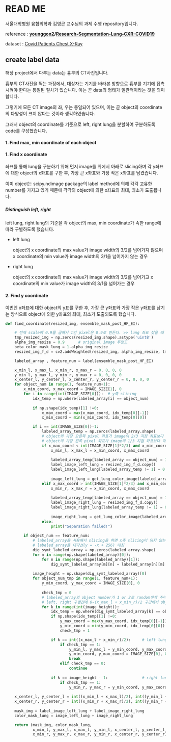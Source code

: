 # READ ME

서울대학병원 융합의학과 김영곤 교수님의 과제 수행 repository입니다.

reference : **[younggon2](https://github.com/younggon2)/[Research-Segmentation-Lung-CXR-COVID19](https://github.com/younggon2/Research-Segmentation-Lung-CXR-COVID19)**

dataset : [Covid Patients Chest X-Ray](https://www.kaggle.com/ankitachoudhury01/covid-patients-chest-xray)





## create label data

해당 project에서 다루는 data는 흉부의 CT사진입니다.

흉부의 CT사진을 찍는 과정에서,  대상자는 기기를 바라본 방향으로 흉부를 기기에 접촉시켜야 한다는 통일된 절차가 있습니다. 이는 곧 data의 형태가 일관적이라는 것을 의미합니다.

그렇기에 모든 CT image의 좌, 우는 통일되어 있으며, 이는 곧 object의 coordinate의 다양성이 크지 않다는 것이라 생각하였습니다.

그래서 object의 coordinate를 기준으로 left, right lung을 분할하여 구분하도록 code를 구성했습니다. 



#### 1. Find max, min coordinate of each object

#### 1. Find x coordinate

좌표를 통해 lung을 구분하기 위해 먼저 image를 위에서 아래로 slicing하며 각 y좌표에 대한 object의 x좌표를 구한 후, 가장 큰 x좌표와 가장 작은 x좌표를 남겼습니다.

이미 object는 scipy.ndimage package의 label method에 의해 각각 고유한 number를 가지고 있기 때문에 각각의 object에 의한 x좌표의 최대, 최소가 도출됩니다.

##### 

##### Distinguish left, right

left lung, right lung의 기준을 각 object의 max, min coordinate가 속한 range에 따라 구별하도록 했습니다.

- left lung

  object의 x coordinate의 max value가 image width의 3/2를 넘어가지 않으며 x coordinate의 min value가 image width의 3/1을 넘어가지 않는 경우

- right lung

  object의 x coordinate의 max value가 image width의 3/2를 넘어가고 x coordinate의 min value가 image width의 3/1을 넘어가는 경우



#### 2. Find y coordinate

이번엔 x좌표에 대한 object의 y표를 구한 후, 가장 큰 y좌표와 가장 작은 y좌표를 남기는 방식으로 object에 의한 y좌표의 최대, 최소가 도출되도록 했습니다.

```python
def find_coordinate(resized_img, ensemble_mask_post_HF_EI):

	# 전체 scale에 0.9를 곱해서 1인 pixel은 0.9로 만든다. >> lung 좌표 찾을 때 1과 명확한 판별을 하기 위해
	tmp_resized_img = np.zeros(resized_img.shape).astype('uint8')
	alpha_img_resize = 0.9		# original image 투명도 
	beta_color_mask_lung = 1-alpha_img_resize
	resized_img_f_d = cv2.addWeighted(resized_img, alpha_img_resize, tmp_resized_img, beta_color_mask_lung, 0)

	labeled_array , feature_num = label(ensemble_mask_post_HF_EI)

	x_min_l, x_max_l, x_min_r, x_max_r = 0, 0, 0, 0
	y_min_l, y_max_l, y_min_r, y_max_r = 0, 0, 0, 0
	x_center_l, y_center_l, x_center_r, y_center_r = 0, 0, 0, 0
	for object_num in range(1, feature_num+1):
		x_min_coord, x_max_coord = IMAGE_SIZE[1], 0
		for i in range(int(IMAGE_SIZE[0])):  # y축 slicing
			idx_temp = np.where(labeled_array[i] == object_num)	
			
			if np.shape(idx_temp)[1] !=0:
				x_max_coord = max(x_max_coord, idx_temp[0][-1])
				x_min_coord = min(x_min_coord, idx_temp[0][0])	

			if i == int(IMAGE_SIZE[0])-1:
				labeled_array_temp = np.zeros(labeled_array.shape)
				# object의 가장 오른쪽 pixel 좌표가 image의 2/3 지점 좌표보다 작고,
				# object의 가장 왼쪽 pixel 좌표가 image의 1/3 지점 좌표보다 작으면 left lung
				if x_max_coord < int(IMAGE_SIZE[1]*2/3) and x_min_coord < int(IMAGE_SIZE[1]*1/3):   # left lung
					x_min_l, x_max_l = x_min_coord, x_max_coord
					
					labeled_array_temp[labeled_array == object_num] = 1
					label_image_left_lung = resized_img_f_d.copy()	
					label_image_left_lung[labeled_array_temp != 1] = 0
					
					image_left_lung = get_lung_color_image(labeled_array, object_num, 'B')
				elif x_max_coord > int(IMAGE_SIZE[1]*2/3) and x_min_coord > int(IMAGE_SIZE[1]*1/3):	# right lung
					x_min_r, x_max_r = x_min_coord, x_max_coord
					
					labeled_array_temp[labeled_array == object_num] = 1
					label_image_right_lung = resized_img_f_d.copy()
					label_image_right_lung[labeled_array_temp != 1] = 0
					
					image_right_lung = get_lung_color_image(labeled_array, object_num, 'R')
				else:
					print("Separation failed!")
		
		if object_num == feature_num:
			# labeled_array을 사용해서 slicing을 하면 x축 slicing이 되지 않는다.
			# labeled_array을 대각선(y = -x + 256) 대칭
			dig_symt_labeled_array = np.zeros(labeled_array.shape)
			for m in range(np.shape(labeled_array)[0]):
				for n in range(np.shape(labeled_array)[1]):
					dig_symt_labeled_array[m][n] = labeled_array[n][m]
			
			image_height = np.shape(dig_symt_labeled_array)[0]
			for object_num_tmp in range(1, feature_num+1):
				y_min_coord, y_max_coord = IMAGE_SIZE[0], 0
				
				check_tmp = 0  
				# labeled_array의 object number가 1 or 2로 random하게 주어지기 때문에
				# left, right 구별간에 0~(x_max_l + x_min_r)/2 구간에서 object가 detection되었는지 check하기 위함
				for k in range(int(image_height)):
					idx_temp = np.where(dig_symt_labeled_array[k] == object_num_tmp)
					if np.shape(idx_temp)[1] !=0:
						y_max_coord = max(y_max_coord, idx_temp[0][-1])
						y_min_coord = min(y_min_coord, idx_temp[0][0])	
						check_tmp = 1							

					if k == int((x_max_l + x_min_r)/2):   	# left lung
						if check_tmp == 1:
							y_min_l, y_max_l = y_min_coord, y_max_coord	
							y_min_coord, y_max_coord = IMAGE_SIZE[0], 0
							break
						elif check_tmp == 0:
							continue
					
					if k == image_height - 1:				# right lung
						if check_tmp == 1:
							y_min_r, y_max_r = y_min_coord, y_max_coord
	
	x_center_l, y_center_l = int((x_min_l + x_max_l)/2), int((y_min_l + y_max_l)/2)
	x_center_r, y_center_r = int((x_min_r + x_max_r)/2), int((y_min_r + y_max_r)/2)
							
	mask_img = label_image_left_lung + label_image_right_lung
	color_mask_lung = image_left_lung + image_right_lung

	return (mask_img, color_mask_lung, 
			x_min_l, y_max_l, x_max_l, y_min_l, x_center_l, y_center_l,
			x_min_r, y_max_r, x_max_r, y_min_r, x_center_r, y_center_r)	
```






